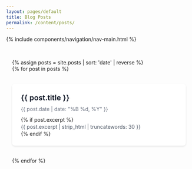 ```yaml
---
layout: pages/default
title: Blog Posts
permalink: /content/posts/
---
```


{% include components/navigation/nav-main.html %}

<div class="posts-container">
    {% assign posts = site.posts | sort: 'date' | reverse %}
    <div class="posts-grid">
        {% for post in posts %}
        <article class="post-card">
            <a href="{{ post.url | relative_url }}" class="post-card-link">
                <div class="post-card-content">
                    <h2 class="post-card-title">{{ post.title }}</h2>
                    <time class="post-card-date">{{ post.date | date: "%B %d, %Y" }}</time>
                    {% if post.excerpt %}
                    <p class="post-card-excerpt">{{ post.excerpt | strip_html | truncatewords: 30 }}</p>
                    {% endif %}
                </div>
            </a>
        </article>
        {% endfor %}
    </div>
</div>

<style>
.posts-container {
    max-width: 1200px;
    margin: 0 auto;
    padding: 2rem 1rem;
}

.posts-grid {
    display: grid;
    grid-template-columns: repeat(auto-fill, minmax(300px, 1fr));
    gap: 2rem;
}

.post-card {
    background: white;
    border-radius: 0.5rem;
    overflow: hidden;
    box-shadow: 0 2px 4px rgba(0, 0, 0, 0.1);
    transition: transform 0.2s ease, box-shadow 0.2s ease;
}

.post-card:hover {
    transform: translateY(-4px);
    box-shadow: 0 4px 8px rgba(0, 0, 0, 0.15);
}

.post-card-link {
    text-decoration: none;
    color: inherit;
    display: block;
    height: 100%;
}

.post-card-content {
    padding: 1.5rem;
    display: flex;
    flex-direction: column;
    height: 100%;
}

.post-card-title {
    font-size: 1.25rem;
    font-weight: 600;
    margin: 0 0 0.5rem 0;
    color: #111827;
    line-height: 1.4;
}

.post-card-date {
    font-size: 0.875rem;
    color: #6b7280;
    margin-bottom: 0.75rem;
}

.post-card-excerpt {
    font-size: 0.875rem;
    color: #4b5563;
    margin: 0;
    line-height: 1.5;
}

@media (max-width: 768px) {
    .posts-grid {
        grid-template-columns: 1fr;
    }
    
    .post-card {
        margin-bottom: 1rem;
    }
}
</style> 